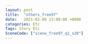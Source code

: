 ```yaml
---
layout: post
title:  "others_free97"
date:   2021-02-08 13:00:00 +0000
categories: Etc
Tags: Story Etc
SceneCode: ["scene_free97_q1_s20"]
---
```

